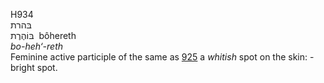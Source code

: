 <body>
  <p>H934<br>  בּהרת  <br> בּוֹהֶרֶת  ‎  bôhereth  <br><i>bo-heh‘-reth </i><br>Feminine active participle of the same as <a href="h0925.htm">925</a>  a <i>whitish</i> spot on the skin: - bright spot.<br></p>
 </body>